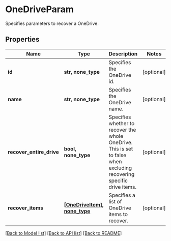 # OneDriveParam

Specifies parameters to recover a OneDrive.

## Properties
Name | Type | Description | Notes
------------ | ------------- | ------------- | -------------
**id** | **str, none_type** | Specifies the OneDrive id. | [optional] 
**name** | **str, none_type** | Specifies the OneDrive name. | [optional] 
**recover_entire_drive** | **bool, none_type** | Specifies whether to recover the whole OneDrive. This is set to false when excluding recovering specific drive items. | [optional] 
**recover_items** | [**[OneDriveItem], none_type**](OneDriveItem.md) | Specifies a list of OneDrive items to recover. | [optional] 

[[Back to Model list]](../README.md#documentation-for-models) [[Back to API list]](../README.md#documentation-for-api-endpoints) [[Back to README]](../README.md)


